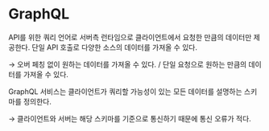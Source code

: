 # GraphQL

API를 위한 쿼리 언어로 서버측 런타임으로 클라이언트에서 요청한 만큼의 데이터만 제공한다. 단일 API 호출로 다양한 소스의 데이터를 가져올 수 있다.

→ 오버 페칭 없이 원하는 데이터를 가져올 수 있다. / 단일 요청으로 원하는 만큼의 데이터를 가져올 수 있다.

GraphQL 서비스는 클라이언트가 쿼리할 가능성이 있는 모든 데이터를 설명하는 스키마를 정의한다. 

→ 클라이언트와 서버는 해당 스키마를 기준으로 통신하기 때문에 통신 오류가 적다.
